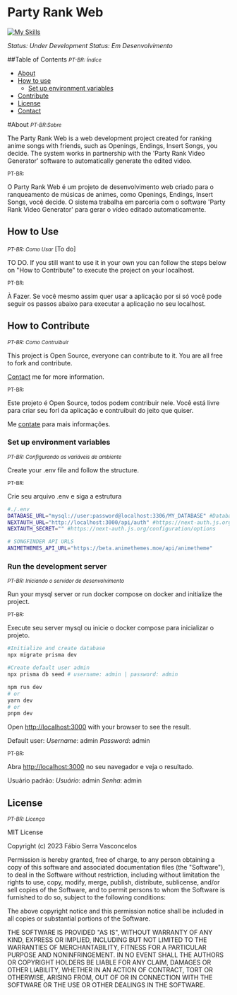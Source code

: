 # Party Rank Web

[![My Skills](https://skills.thijs.gg/icons?i=ts,nextjs,prisma,mysql,react,sass&theme=light)](https://skills.thijs.gg)

_Status: Under Development_
_Status: Em Desenvolvimento_

##Table of Contents
<small>_PT-BR: Índice_</small>

- [About](#about)
- [How to use](##how-to-use)
  - [Set up environment variables](#set-up-environment-variables)
- [Contribute](#how-to-contribute)
- [License](#license)
- [Contact](#contact)

#About 
<small>_PT-BR:Sobre_</small>

The Party Rank Web is a web development project created for ranking anime songs with friends, such as Openings, Endings, Insert Songs, you decide. The system works in partnership with the 'Party Rank Video Generator' software to automatically generate the edited video.


<small>PT-BR:</small>

O Party Rank Web é um projeto de desenvolvimento web criado para o ranqueamento de músicas de animes, como Openings, Endings, Insert Songs, você decide. O sistema trabalha em parceria com o software 'Party Rank Video Generator' para gerar o vídeo editado automaticamente.

## How to Use
<small>_PT-BR: Como Usar_</small> [To do]

TO DO. If you still want to use it in your own you can follow the steps below on "How to Contribute" to execute the project on your localhost.

<small>PT-BR:</small>

À Fazer. Se você mesmo assim quer usar a aplicação por si só você pode seguir os passos abaixo para executar a aplicação no seu localhost.

## How to Contribute
<small>_PT-BR: Como Contruibuir_</small>

This project is Open Source, everyone can contribute to it. You are all free to fork and contribute.

[Contact](#contact) me for more information. 

<small>PT-BR:</small>

Este projeto é Open Source, todos podem contribuir nele. Você está livre para criar seu forl da aplicação e contruibuit do jeito que quiser.

Me [contate](#contact) para mais informações. 


### Set up environment variables
<small>_PT-BR: Configurando as variáveis de ambiente_</small>

Create your .env file and follow the structure.

<small>PT-BR:</small>

Crie seu arquivo .env e siga a estrutura


```bash
#./.env
DATABASE_URL="mysql://user:password@localhost:3306/MY_DATABASE" #Database URL connection
NEXTAUTH_URL="http://localhost:3000/api/auth" #https://next-auth.js.org/configuration/options
NEXTAUTH_SECRET="" #https://next-auth.js.org/configuration/options

# SONGFINDER API URLS
ANIMETHEMES_API_URL="https://beta.animethemes.moe/api/animetheme"
```



### Run the development server
<small>_PT-BR: Iniciando o servidor de desenvolvimento_</small>

Run your mysql server or run docker compose on docker and initialize the project. 

<small>PT-BR:</small>

Execute seu server mysql ou inicie o docker compose para inicializar o projeto.

```bash
#Initialize and create database
npx migrate prisma dev

#Create default user admin
npx prisma db seed # username: admin | password: admin

npm run dev
# or
yarn dev
# or
pnpm dev
```

Open [http://localhost:3000](http://localhost:3000) with your browser to see the result.

Default user:
*Username*: admin
*Password*: admin

<small>PT-BR:</small>

Abra [http://localhost:3000](http://localhost:3000) no seu navegador e veja o resultado.

Usuário padrão:
*Usuário*: admin
*Senha*: admin

## License
<small>_PT-BR: Licença_</small>

MIT License

Copyright (c) 2023 Fábio Serra Vasconcelos

Permission is hereby granted, free of charge, to any person obtaining a copy
of this software and associated documentation files (the "Software"), to deal
in the Software without restriction, including without limitation the rights
to use, copy, modify, merge, publish, distribute, sublicense, and/or sell
copies of the Software, and to permit persons to whom the Software is
furnished to do so, subject to the following conditions:

The above copyright notice and this permission notice shall be included in all
copies or substantial portions of the Software.

THE SOFTWARE IS PROVIDED "AS IS", WITHOUT WARRANTY OF ANY KIND, EXPRESS OR
IMPLIED, INCLUDING BUT NOT LIMITED TO THE WARRANTIES OF MERCHANTABILITY,
FITNESS FOR A PARTICULAR PURPOSE AND NONINFRINGEMENT. IN NO EVENT SHALL THE
AUTHORS OR COPYRIGHT HOLDERS BE LIABLE FOR ANY CLAIM, DAMAGES OR OTHER
LIABILITY, WHETHER IN AN ACTION OF CONTRACT, TORT OR OTHERWISE, ARISING FROM,
OUT OF OR IN CONNECTION WITH THE SOFTWARE OR THE USE OR OTHER DEALINGS IN THE
SOFTWARE.